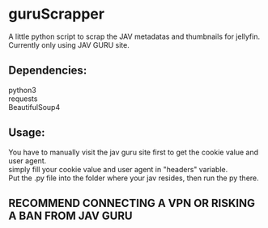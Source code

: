 # guruScrapper

A little python script to scrap the JAV metadatas and thumbnails for jellyfin.  
Currently only using JAV GURU site.

## Dependencies:

python3  
requests  
BeautifulSoup4  

## Usage:

You have to manually visit the jav guru site first to get the cookie value and user agent.  
simply fill your cookie value and user agent in "headers" variable.  
Put the .py file into the folder where your jav resides, then run the py there.  

## RECOMMEND CONNECTING A VPN OR RISKING A BAN FROM JAV GURU

